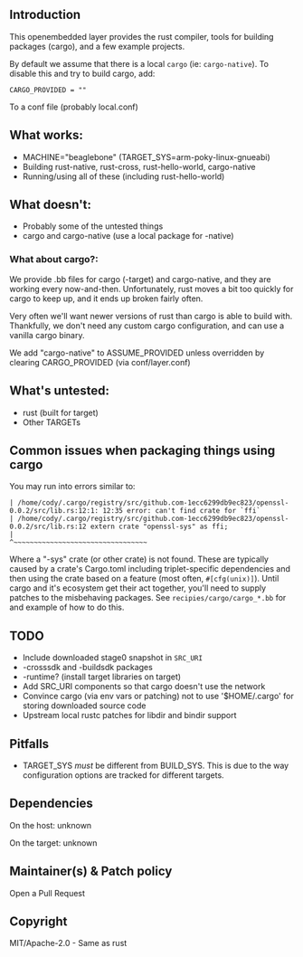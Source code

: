 ## Introduction

This openembedded layer provides the rust compiler, tools for building packages
(cargo), and a few example projects.

By default we assume that there is a local `cargo` (ie: `cargo-native`). To disable this and try to build cargo, add:

    CARGO_PROVIDED = ""

To a conf file (probably local.conf)

## What works:

 - MACHINE="beaglebone" (TARGET_SYS=arm-poky-linux-gnueabi)
 - Building rust-native, rust-cross, rust-hello-world, cargo-native
 - Running/using all of these (including rust-hello-world)

## What doesn't:

 - Probably some of the untested things
 - cargo and cargo-native (use a local package for -native)

### What about cargo?:

We provide .bb files for cargo (-target) and cargo-native, and they are working
every now-and-then.
Unfortunately, rust moves a bit too quickly for cargo to keep up, and it ends
up broken fairly often.

Very often we'll want newer versions of rust than cargo is able to build with.
Thankfully, we don't need any custom cargo configuration, and can use a vanilla
cargo binary.

We add "cargo-native" to ASSUME_PROVIDED unless overridden by clearing CARGO_PROVIDED (via conf/layer.conf)

## What's untested:

 - rust (built for target)
 - Other TARGETs

## Common issues when packaging things using cargo

 You may run into errors similar to:

```
| /home/cody/.cargo/registry/src/github.com-1ecc6299db9ec823/openssl-0.0.2/src/lib.rs:12:1: 12:35 error: can't find crate for `ffi`
| /home/cody/.cargo/registry/src/github.com-1ecc6299db9ec823/openssl-0.0.2/src/lib.rs:12 extern crate "openssl-sys" as ffi;
|                                                                                        ^~~~~~~~~~~~~~~~~~~~~~~~~~~~~~~~~~
```

 Where a "-sys" crate (or other crate) is not found. These are typically caused
by a crate's Cargo.toml including triplet-specific dependencies and then using
the crate based on a feature (most often, `#[cfg(unix)]`). Until cargo and it's
ecosystem get their act together, you'll need to supply patches to the
misbehaving packages. See `recipies/cargo/cargo_*.bb` for and example of how to
do this.

## TODO

 - Include downloaded stage0 snapshot in `SRC_URI`
 - -crosssdk and -buildsdk packages
 - -runtime? (install target libraries on target)
 - Add SRC_URI components so that cargo doesn't use the network
 - Convince cargo (via env vars or patching) not to use '$HOME/.cargo' for storing downloaded source code
 - Upstream local rustc patches for libdir and bindir support

## Pitfalls

 - TARGET_SYS _must_ be different from BUILD_SYS. This is due to the way configuration options are tracked for different targets.

## Dependencies

On the host:
	unknown

On the target:
	unknown

## Maintainer(s) & Patch policy

Open a Pull Request

## Copyright

MIT/Apache-2.0 - Same as rust

